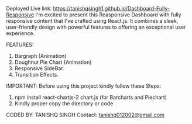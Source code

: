 Deployed Live link: https://tanishqsingh1.github.io/Dashboard-Fully-Responsive
I'm excited to present this Reasponsive Dashboard with fully responsive content that I've crafted using React.js. It combines a sleek, user-friendly design with powerful features to offering an exceptional user experience.

FEATURES:
1. Bargraph (Animation)
2. Doughnut Pie Chart (Animation)
3. Responsive SideBar.
4. Transition Effects.

IMPORTANT: Before using this project
kindly follow these Steps:
1.  npm install react-chartjs-2 chart.js    (for Barcharts and Piechart)
2. Kindly proper copy the directory or code .


CODED BY:
    TANISHQ SINGH
    Contact: tanishq012002@gmail.com
